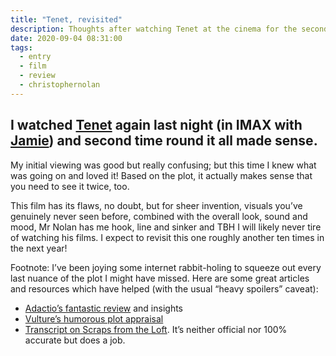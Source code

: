 ```yaml
---
title: "Tenet, revisited"
description: Thoughts after watching Tenet at the cinema for the second time
date: 2020-09-04 08:31:00
tags:
  - entry
  - film
  - review
  - christophernolan
---
```

I watched [Tenet](https://www.imdb.com/title/tt6723592/) again last night (in IMAX with [Jamie](@jamiethomsonno1)) and second time round it all made sense. 
---

My initial viewing was good but really confusing; but this time I knew what was going on and loved it! Based on the plot, it actually makes sense that you need to see it twice, too. 

This film has its flaws, no doubt, but for sheer invention, visuals you’ve genuinely never seen before, combined with the overall look, sound and mood, Mr Nolan has me hook, line and sinker and TBH I will likely never tire of watching his films. I expect to revisit this one roughly another ten times in the next year!

Footnote: I’ve been joying some internet rabbit-holing to squeeze out every last nuance of the plot I might have missed. Here are some great articles and resources which have helped (with the usual “heavy spoilers” caveat):

- [Adactio’s fantastic review](https://adactio.com/journal/17379) and insights
- [Vulture’s humorous plot appraisal](https://www.vulture.com/2020/09/tenet-explained-whats-going-on-in-the-plot-of-this-movie.html)
- [Transcript on Scraps from the Loft](https://scrapsfromtheloft.com/2020/09/05/tenet-transcript/). It’s neither official nor 100% accurate but does a job.
